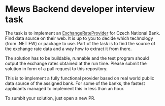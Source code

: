 # Mews Backend developer interview task

The task is to implement an [ExchangeRateProvider](Task/ExchangeRateProvider.cs) for Czech National Bank. Find data source on their web. It is up to you to decide which technology (from .NET FW) or package to use. Part of the task is to find the source of the exchange rate data and a way how to extract it from there.

The solution has to be buildable, runnable and the test program should output the exchange rates obtained at the run time. Please submit the solution in form of a pull request to this repository.

This is to implement a fully functional provider based on real world public data source of the assigned bank. For some of the banks, the fastest applicants managed to implement this in less than an hour.

To sumbit your solution, just open a new PR.
